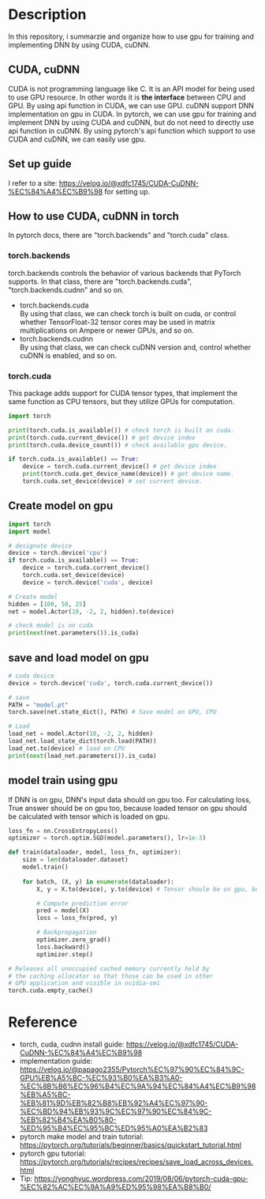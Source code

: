 # Description
In this repository, i summarzie and organize how to use gpu for training and implementing DNN by using CUDA, cuDNN.  

## CUDA, cuDNN  
CUDA is not programming language like C. It is an API model for being used to use GPU resource. In other words it is **the interface** between CPU and GPU. By using api function in CUDA, we can use GPU. cuDNN support DNN implementation on gpu in CUDA. In pytorch, we can use gpu for training and implement DNN by using CUDA and cuDNN, but do not need to directly use api function in cuDNN. By using pytorch's api function which support to use CUDA and cuDNN, we can easily use gpu. 

## Set up guide
I refer to a site: https://velog.io/@xdfc1745/CUDA-CuDNN-%EC%84%A4%EC%B9%98 for setting up.  

## How to use CUDA, cuDNN in torch  
In pytorch docs, there are "torch.backends" and "torch.cuda" class.   
### torch.backends 
torch.backends controls the behavior of various backends that PyTorch supports. In that class, there are "torch.backends.cuda", "torch.backends.cudnn" and so on. 
* torch.backends.cuda  
  By using that class, we can check torch is built on cuda, or control whether TensorFloat-32 tensor cores may be used in matrix multiplications on Ampere or newer GPUs, and so on. 
* torch.backends.cudnn  
  By using that class, we can check cuDNN version and, control whether cuDNN is enabled, and so on.  
  
### torch.cuda   
This package adds support for CUDA tensor types, that implement the same function as CPU tensors, but they utilize GPUs for computation.   

```python  
import torch

print(torch.cuda.is_available()) # check torch is built on cuda.
print(torch.cuda.current_device()) # get device index
print(torch.cuda.device_count()) # check available gpu device.

if torch.cuda.is_available() == True:
    device = torch.cuda.current_device() # get device index
    print(torch.cuda.get_device_name(device)) # get device name.
    torch.cuda.set_device(device) # set current device.
```   

## Create model on gpu
```python  
import torch
import model

# designate device
device = torch.device('cpu')
if torch.cuda.is_available() == True:
    device = torch.cuda.current_device()
    torch.cuda.set_device(device)
    device = torch.device('cuda', device)

# Create model
hidden = [100, 50, 25]
net = model.Actor(10, -2, 2, hidden).to(device)

# check model is on cuda
print(next(net.parameters()).is_cuda)
```  

## save and load model on gpu
```python  
# cuda device
device = torch.device('cuda', torch.cuda.current_device())

# save
PATH = "model.pt"
torch.save(net.state_dict(), PATH) # Save model on GPU, CPU

# Load
load_net = model.Actor(10, -2, 2, hidden)
load_net.load_state_dict(torch.load(PATH))
load_net.to(device) # load on CPU
print(next(load_net.parameters()).is_cuda)
```  

## model train using gpu
If DNN is on gpu, DNN's input data should on gpu too. For calculating loss, True answer should be on gpu too, because loaded tensor on gpu should be calculated with tensor which is loaded on gpu.  

```python  
loss_fn = nn.CrossEntropyLoss()
optimizer = torch.optim.SGD(model.parameters(), lr=1e-3)

def train(dataloader, model, loss_fn, optimizer):
    size = len(dataloader.dataset)
    model.train()
    
    for batch, (X, y) in enumerate(dataloader):
        X, y = X.to(device), y.to(device) # Tensor shoule be on gpu, becasue DNN is on gpu. 

        # Compute prediction error
        pred = model(X)
        loss = loss_fn(pred, y)

        # Backpropagation
        optimizer.zero_grad()
        loss.backward()
        optimizer.step()

# Releases all unoccupied cached memory currently held by
# the caching allocator so that those can be used in other
# GPU application and visible in nvidia-smi
torch.cuda.empty_cache() 
```  

# Reference  
* torch, cuda, cudnn install guide: https://velog.io/@xdfc1745/CUDA-CuDNN-%EC%84%A4%EC%B9%98
* implementation guide: https://velog.io/@papago2355/Pytorch%EC%97%90%EC%84%9C-GPU%EB%A5%BC-%EC%93%B0%EA%B3%A0-%EC%8B%B6%EC%96%B4%EC%9A%94%EC%84%A4%EC%B9%98%EB%A5%BC-%EB%81%9D%EB%82%B8%EB%92%A4%EC%97%90-%EC%BD%94%EB%93%9C%EC%97%90%EC%84%9C-%EB%82%B4%EA%B0%80-%ED%95%B4%EC%95%BC%ED%95%A0%EA%B2%83
* pytorch make model and train tutorial: https://pytorch.org/tutorials/beginner/basics/quickstart_tutorial.html
* pytorch gpu tutorial: https://pytorch.org/tutorials/recipes/recipes/save_load_across_devices.html
* Tip: https://yonghyuc.wordpress.com/2019/08/06/pytorch-cuda-gpu-%EC%82%AC%EC%9A%A9%ED%95%98%EA%B8%B0/
